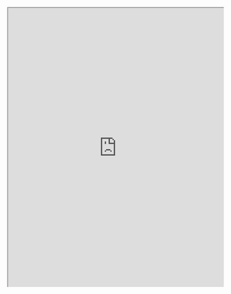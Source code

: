  <style>
 #pdfWrapper {
     position: relative;
     height: 0; 
     overflow: hidden;
     padding-bottom: 129.411764706%;
 }
   
 #pdfWrapper iframe {
   position: absolute;
     top: 0;
     left: 0;
     width: 100%;
     height: 100%;
 }
 </style>

<div id="pdfWrapper">
<iframe src="https://ryanmwilson.github.io/RMWilsonResume.pdf"></iframe> 
</div>
